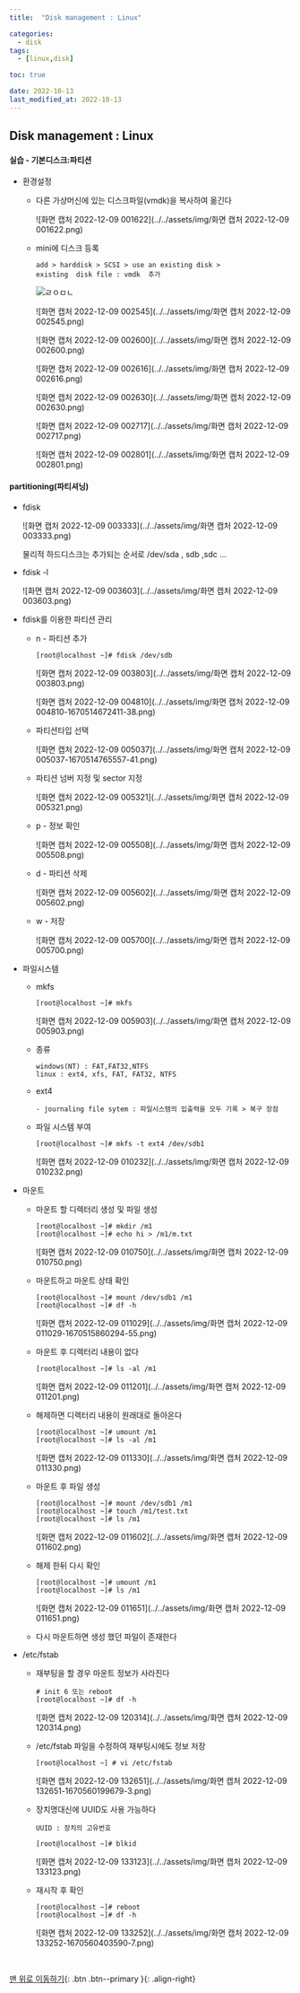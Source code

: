 ```yaml
---
title:  "Disk management : Linux"

categories:
  - disk
tags:
  - [linux,disk]

toc: true

date: 2022-10-13
last_modified_at: 2022-10-13
---
```


## Disk management : Linux

#### 실습 - 기본디스크:파티션

- 환경설정

  - 다른 가상머신에 있는 디스크파일(vmdk)을 복사하여 옮긴다

    ![화면 캡처 2022-12-09 001622](../../assets/img/화면 캡처 2022-12-09 001622.png)

  - mini에 디스크 등록

    ```
    add > harddisk > SCSI > use an existing disk >
    existing  disk file : vmdk  추가 
    ```

    ![ㄹㅇㅁㄴ](../../assets/img/ㄹㅇㅁㄴ-1670513109833-23.png)

    ![화면 캡처 2022-12-09 002545](../../assets/img/화면 캡처 2022-12-09 002545.png)

    ![화면 캡처 2022-12-09 002600](../../assets/img/화면 캡처 2022-12-09 002600.png)

    ![화면 캡처 2022-12-09 002616](../../assets/img/화면 캡처 2022-12-09 002616.png)

    ![화면 캡처 2022-12-09 002630](../../assets/img/화면 캡처 2022-12-09 002630.png)

    ![화면 캡처 2022-12-09 002717](../../assets/img/화면 캡처 2022-12-09 002717.png)

    ![화면 캡처 2022-12-09 002801](../../assets/img/화면 캡처 2022-12-09 002801.png)

#### partitioning(파티셔닝)

- fdisk

  ![화면 캡처 2022-12-09 003333](../../assets/img/화면 캡처 2022-12-09 003333.png)

  물리적 하드디스크는 추가되는 순서로 /dev/sda , sdb ,sdc ...

- fdisk -l

  ![화면 캡처 2022-12-09 003603](../../assets/img/화면 캡처 2022-12-09 003603.png)

- fdisk를 이용한 파티션 관리

  - n - 파티션 추가 

    ```
    [root@localhost ~]# fdisk /dev/sdb
    ```

    ![화면 캡처 2022-12-09 003803](../../assets/img/화면 캡처 2022-12-09 003803.png)

    ![화면 캡처 2022-12-09 004810](../../assets/img/화면 캡처 2022-12-09 004810-1670514672411-38.png)

  - 파티션타입 선택

    ![화면 캡처 2022-12-09 005037](../../assets/img/화면 캡처 2022-12-09 005037-1670514765557-41.png)

  - 파티션 넘버 지정 및 sector 지정 

    ![화면 캡처 2022-12-09 005321](../../assets/img/화면 캡처 2022-12-09 005321.png)

  - p - 정보 확인

    ![화면 캡처 2022-12-09 005508](../../assets/img/화면 캡처 2022-12-09 005508.png)

  - d - 파티션 삭제

    ![화면 캡처 2022-12-09 005602](../../assets/img/화면 캡처 2022-12-09 005602.png)

  - w - 저장

    ![화면 캡처 2022-12-09 005700](../../assets/img/화면 캡처 2022-12-09 005700.png)

- 파일시스템

  - mkfs

    ```
    [root@localhost ~]# mkfs
    ```

    ![화면 캡처 2022-12-09 005903](../../assets/img/화면 캡처 2022-12-09 005903.png)

  - 종류

    ```
    windows(NT) : FAT,FAT32,NTFS
    linux : ext4, xfs, FAT, FAT32, NTFS
    ```

  - ext4

    ```
    - journaling file sytem : 파일시스템의 입출력을 모두 기록 > 복구 장점
    ```

  - 파일 시스템 부여

    ```
    [root@localhost ~]# mkfs -t ext4 /dev/sdb1
    ```

    ![화면 캡처 2022-12-09 010232](../../assets/img/화면 캡처 2022-12-09 010232.png)

- 마운트

  - 마운트 할 디렉터리 생성 및 파일 생성

    ```
    [root@localhost ~]# mkdir /m1
    [root@localhost ~]# echo hi > /m1/m.txt
    ```

    ![화면 캡처 2022-12-09 010750](../../assets/img/화면 캡처 2022-12-09 010750.png)

  - 마운트하고 마운트 상태 확인

    ```
    [root@localhost ~]# mount /dev/sdb1 /m1
    [root@localhost ~]# df -h
    ```

    ![화면 캡처 2022-12-09 011029](../../assets/img/화면 캡처 2022-12-09 011029-1670515860294-55.png)

  - 마운트 후 디렉터리 내용이 없다

    ```
    [root@localhost ~]# ls -al /m1
    ```

    ![화면 캡처 2022-12-09 011201](../../assets/img/화면 캡처 2022-12-09 011201.png)

  - 해제하면 디렉터리 내용이 원래대로 돌아온다

    ```
    [root@localhost ~]# umount /m1
    [root@localhost ~]# ls -al /m1
    ```

    ![화면 캡처 2022-12-09 011330](../../assets/img/화면 캡처 2022-12-09 011330.png)

  - 마운트 후 파일 생성

    ```
    [root@localhost ~]# mount /dev/sdb1 /m1
    [root@localhost ~]# touch /m1/test.txt
    [root@localhost ~]# ls /m1
    ```

    ![화면 캡처 2022-12-09 011602](../../assets/img/화면 캡처 2022-12-09 011602.png)

  - 해제 한뒤 다시 확인

    ```
    [root@localhost ~]# umount /m1
    [root@localhost ~]# ls /m1
    ```

    ![화면 캡처 2022-12-09 011651](../../assets/img/화면 캡처 2022-12-09 011651.png)

  - 다시 마운트하면 생성 했던 파일이 존재한다

- /etc/fstab

  - 재부팅을 할 경우 마운트 정보가 사라진다

    ```
    # init 6 또는 reboot
    [root@localhost ~]# df -h
    ```

    ![화면 캡처 2022-12-09 120314](../../assets/img/화면 캡처 2022-12-09 120314.png)

  - /etc/fstab 파일을 수정하여 재부팅시에도 정보 저장

    ```
    [root@localhost ~] # vi /etc/fstab
    ```

    ![화면 캡처 2022-12-09 132651](../../assets/img/화면 캡처 2022-12-09 132651-1670560199679-3.png)

  - 장치명대신에 UUID도 사용 가능하다

    ```
    UUID : 장치의 고유번호
    
    [root@localhost ~]# blkid
    ```

    ![화면 캡처 2022-12-09 133123](../../assets/img/화면 캡처 2022-12-09 133123.png)

  - 재시작 후 확인

    ```
    [root@localhost ~]# reboot
    [root@localhost ~]# df -h
    ```

    ![화면 캡처 2022-12-09 133252](../../assets/img/화면 캡처 2022-12-09 133252-1670560403590-7.png)

    

<br>

[맨 위로 이동하기](#){: .btn .btn--primary }{: .align-right}